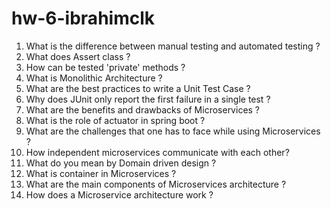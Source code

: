 # hw-6-ibrahimclk
1. What is the difference between manual testing and automated testing ?
2. What does Assert class ?
3. How can be tested 'private' methods ?
4. What is Monolithic Architecture ?
5. What are the best practices to write a Unit Test Case ?
6. Why does JUnit only report the first failure in a single test ?
7. What are the benefits and drawbacks of Microservices ?
8. What is the role of actuator in spring boot ?
9. What are the challenges that one has to face while using Microservices ?
10. How independent microservices communicate with each other?
11. What do you mean by Domain driven design ?
12. What is container in Microservices ?
13. What are the main components of Microservices architecture ?
14. How does a Microservice architecture work ?

